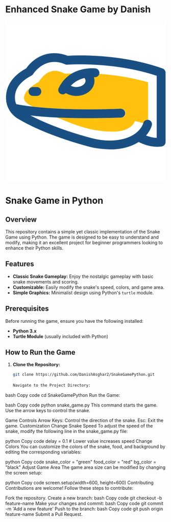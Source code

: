 # Enhanced Snake Game by Danish

![Enhanced Snake Game by Danish](https://github.com/DanishAsghar2/SnakeGamePython/raw/main/snake.png)

# Snake Game in Python

## Overview

This repository contains a simple yet classic implementation of the Snake Game using Python. The game is designed to be easy to understand and modify, making it an excellent project for beginner programmers looking to enhance their Python skills.

## Features

- **Classic Snake Gameplay:** Enjoy the nostalgic gameplay with basic snake movements and scoring.
- **Customizable:** Easily modify the snake's speed, colors, and game area.
- **Simple Graphics:** Minimalist design using Python's `turtle` module.

## Prerequisites

Before running the game, ensure you have the following installed:

- **Python 3.x**
- **Turtle Module** (usually included with Python)

## How to Run the Game

1. **Clone the Repository:**
   ```bash
   git clone https://github.com/DanishAsghar2/SnakeGamePython.git

   Navigate to the Project Directory:

bash
Copy code
cd SnakeGamePython
Run the Game:

bash
Copy code
python snake_game.py
This command starts the game. Use the arrow keys to control the snake.

Game Controls
Arrow Keys: Control the direction of the snake.
Esc: Exit the game.
Customization
Change Snake Speed
To adjust the speed of the snake, modify the following line in the snake_game.py file:

python
Copy code
delay = 0.1  # Lower value increases speed
Change Colors
You can customize the colors of the snake, food, and background by editing the corresponding variables:

python
Copy code
snake_color = "green"
food_color = "red"
bg_color = "black"
Adjust Game Area
The game area size can be modified by changing the screen setup:

python
Copy code
screen.setup(width=600, height=600)
Contributing
Contributions are welcome! Follow these steps to contribute:

Fork the repository.
Create a new branch:
bash
Copy code
git checkout -b feature-name
Make your changes and commit:
bash
Copy code
git commit -m 'Add a new feature'
Push to the branch:
bash
Copy code
git push origin feature-name
Submit a Pull Request.
